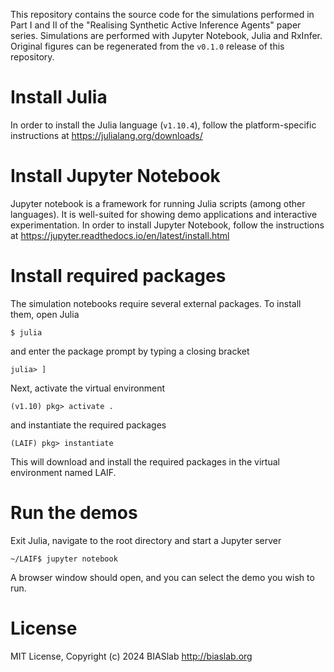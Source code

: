 This repository contains the source code for the simulations performed in Part I and II of the "Realising Synthetic Active Inference Agents" paper series. Simulations are performed with Jupyter Notebook, Julia and RxInfer. Original figures can be regenerated from the `v0.1.0` release of this repository.

# Install Julia
In order to install the Julia language (`v1.10.4`), follow the platform-specific instructions at https://julialang.org/downloads/

# Install Jupyter Notebook
Jupyter notebook is a framework for running Julia scripts (among other languages). It is well-suited for showing demo applications and interactive experimentation. In order to install Jupyter Notebook, follow the instructions at https://jupyter.readthedocs.io/en/latest/install.html

# Install required packages
The simulation notebooks require several external packages. To install them, open Julia
```
$ julia
```
and enter the package prompt by typing a closing bracket
```
julia> ]
```
Next, activate the virtual environment
```
(v1.10) pkg> activate .
```
and instantiate the required packages
```
(LAIF) pkg> instantiate
```
This will download and install the required packages in the virtual environment named LAIF.

# Run the demos
Exit Julia, navigate to the root directory and start a Jupyter server
```
~/LAIF$ jupyter notebook
```
A browser window should open, and you can select the demo you wish to run.

# License
MIT License, Copyright (c) 2024 BIASlab http://biaslab.org
